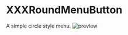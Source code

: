 # XXXRoundMenuButton
A simple circle style menu.
![preview](https://raw.githubusercontent.com/zsy78191/XXXRoundMenuButton/master/XXXRoundMenu.gif)
